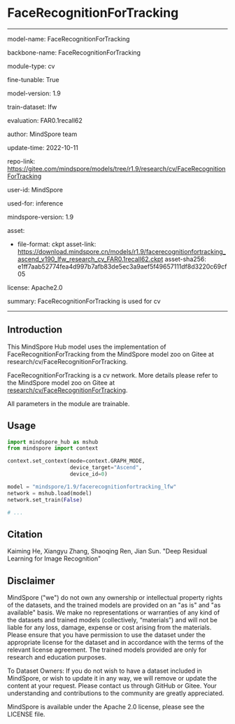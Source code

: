 # FaceRecognitionForTracking

---

model-name: FaceRecognitionForTracking

backbone-name: FaceRecognitionForTracking

module-type: cv

fine-tunable: True

model-version: 1.9

train-dataset: lfw

evaluation: FAR0.1recall62

author: MindSpore team

update-time: 2022-10-11

repo-link: <https://gitee.com/mindspore/models/tree/r1.9/research/cv/FaceRecognitionForTracking>

user-id: MindSpore

used-for: inference

mindspore-version: 1.9

asset:

-
    file-format: ckpt
    asset-link: <https://download.mindspore.cn/models/r1.9/facerecognitionfortracking_ascend_v190_lfw_research_cv_FAR0.1recall62.ckpt>
    asset-sha256: e1ff7aab52774fea4d997b7afb83de5ec3a9aef5f49657111df8d3220c69cf05

license: Apache2.0

summary: FaceRecognitionForTracking is used for cv

---

## Introduction

This MindSpore Hub model uses the implementation of FaceRecognitionForTracking from the MindSpore model zoo on Gitee at research/cv/FaceRecognitionForTracking.

FaceRecognitionForTracking is a cv network. More details please refer to the MindSpore model zoo on Gitee at [research/cv/FaceRecognitionForTracking](https://gitee.com/mindspore/models/blob/r1.9/research/cv/FaceRecognitionForTracking/README.md).

All parameters in the module are trainable.

## Usage

```python
import mindspore_hub as mshub
from mindspore import context

context.set_context(mode=context.GRAPH_MODE,
                    device_target="Ascend",
                    device_id=0)

model = "mindspore/1.9/facerecognitionfortracking_lfw"
network = mshub.load(model)
network.set_train(False)

# ...
```

## Citation

Kaiming He, Xiangyu Zhang, Shaoqing Ren, Jian Sun. "Deep Residual Learning for Image Recognition"

## Disclaimer

MindSpore ("we") do not own any ownership or intellectual property rights of the datasets, and the trained models are provided on an "as is" and "as available" basis. We make no representations or warranties of any kind of the datasets and trained models (collectively, “materials”) and will not be liable for any loss, damage, expense or cost arising from the materials. Please ensure that you have permission to use the dataset under the appropriate license for the dataset and in accordance with the terms of the relevant license agreement. The trained models provided are only for research and education purposes.

To Dataset Owners: If you do not wish to have a dataset included in MindSpore, or wish to update it in any way, we will remove or update the content at your request. Please contact us through GitHub or Gitee. Your understanding and contributions to the community are greatly appreciated.

MindSpore is available under the Apache 2.0 license, please see the LICENSE file.

